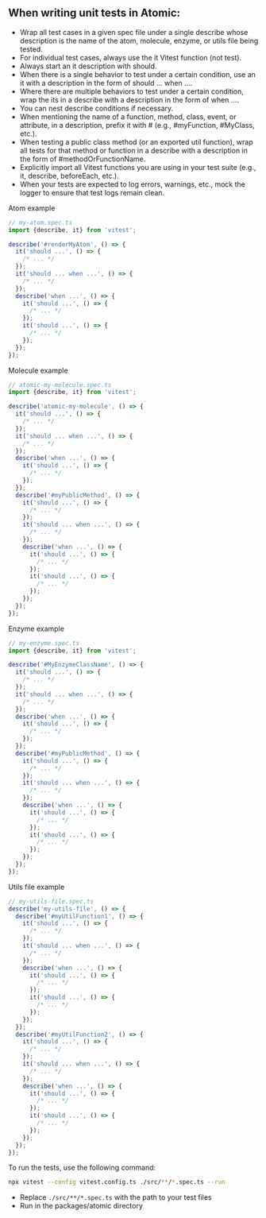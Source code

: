 ## When writing unit tests in Atomic:

- Wrap all test cases in a given spec file under a single describe whose description is the name of the atom, molecule, enzyme, or utils file being tested.
- For individual test cases, always use the it Vitest function (not test).
- Always start an it description with should.
- When there is a single behavior to test under a certain condition, use an it with a description in the form of should … when ….
- Where there are multiple behaviors to test under a certain condition, wrap the its in a describe with a description in the form of when ….
- You can nest describe conditions if necessary.
- When mentioning the name of a function, method, class, event, or attribute, in a description, prefix it with # (e.g., #myFunction, #MyClass, etc.).
- When testing a public class method (or an exported util function), wrap all tests for that method or function in a describe with a description in the form of #methodOrFunctionName.
- Explicitly import all Vitest functions you are using in your test suite (e.g., it, describe, beforeEach, etc.).
- When your tests are expected to log errors, warnings, etc., mock the logger to ensure that test logs remain clean.

Atom example

```typescript
// my-atom.spec.ts
import {describe, it} from 'vitest';

describe('#renderMyAtom', () => {
  it('should ...', () => {
    /* ... */
  });
  it('should ... when ...', () => {
    /* ... */
  });
  describe('when ...', () => {
    it('should ...', () => {
      /* ... */
    });
    it('should ...', () => {
      /* ... */
    });
  });
});
```

Molecule example

```typescript
// atomic-my-molecule.spec.ts
import {describe, it} from 'vitest';

describe('atomic-my-molecule', () => {
  it('should ...', () => {
    /* ... */
  });
  it('should ... when ...', () => {
    /* ... */
  });
  describe('when ...', () => {
    it('should ...', () => {
      /* ... */
    });
  });
  describe('#myPublicMethod', () => {
    it('should ...', () => {
      /* ... */
    });
    it('should ... when ...', () => {
      /* ... */
    });
    describe('when ...', () => {
      it('should ...', () => {
        /* ... */
      });
      it('should ...', () => {
        /* ... */
      });
    });
  });
});
```

Enzyme example

```typescript
// my-enzyme.spec.ts
import {describe, it} from 'vitest';

describe('#MyEnzymeClassName', () => {
  it('should ...', () => {
    /* ... */
  });
  it('should ... when ...', () => {
    /* ... */
  });
  describe('when ...', () => {
    it('should ...', () => {
      /* ... */
    });
  });
  describe('#myPublicMethod', () => {
    it('should ...', () => {
      /* ... */
    });
    it('should ... when ...', () => {
      /* ... */
    });
    describe('when ...', () => {
      it('should ...', () => {
        /* ... */
      });
      it('should ...', () => {
        /* ... */
      });
    });
  });
});
```

Utils file example

```typescript
// my-utils-file.spec.ts
describe('my-utils-file', () => {
  describe('#myUtilFunction1', () => {
    it('should ...', () => {
      /* ... */
    });
    it('should ... when ...', () => {
      /* ... */
    });
    describe('when ...', () => {
      it('should ...', () => {
        /* ... */
      });
      it('should ...', () => {
        /* ... */
      });
    });
  });
  describe('#myUtilFunction2', () => {
    it('should ...', () => {
      /* ... */
    });
    it('should ... when ...', () => {
      /* ... */
    });
    describe('when ...', () => {
      it('should ...', () => {
        /* ... */
      });
      it('should ...', () => {
        /* ... */
      });
    });
  });
});
```

To run the tests, use the following command:

```bash
npx vitest --config vitest.config.ts ./src/**/*.spec.ts --run
```

- Replace `./src/**/*.spec.ts` with the path to your test files
- Run in the packages/atomic directory
